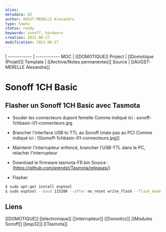```yaml
---
alias:
metadata: 02
author: AUGST-MERELLE Alexandra
type: howto
status: ready
keywords: sonoff, hardware
creation: 2021-06-27
modification: 2021-06-27
---
```

 | 
------------ | ------------
MOC | [[DOMOTIQUE]]
Project | [[Domotique (Projet)]]
Template | [[Archive/Notes permanentes]]
Source | [[AUGST-MERELLE Alexandra]]
# Sonoff 1CH Basic
## Flasher un Sonoff 1CH Basic avec Tasmota
- Souder les connecteurs dupont femelle
  Comme indiqué ici : sonoff-1chbasic-01-connecteurs.jpg

- Brancher l'interface USB to TTL au Sonoff (mais pas au PC)
  Comme indiqué ici :
![[sonoff-1chbasic-01-connecteurs.jpg]]

- Maintenir l'interrupteur enfoncé, brancher l'USB-TTL dans le PC,
  relacher l'interrupteur

- Download le firmware tasmota-FR.bin
  Source : (https://github.com/arendst/Tasmota/releases/)

- Flasher
```bash
$ sudo apt-get install esptool
$ sudo esptool --baud 115200 --after no_reset write_flash --flash_mode dout 0x00000 tasmota-FR.bin
```
## Liens
[[DOMOTIQUE]] [[electronique]] [[interrupteur]] [[Domoticz]] [[Modules Sonoff]] [[esp32]] [[Tasmota]]